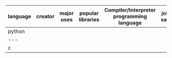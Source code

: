 | language | creator | major uses | popular libraries | Compiler/Interpreter programming language | job and salaries |
| --- | --- | --- | --- | --- | --- |
| python |
| --- |
| c | 
